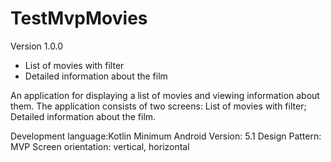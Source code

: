 # TestMvpMovies
Version 1.0.0
* List of movies with filter
* Detailed information about the film


An application for displaying a list of movies and viewing information about them.
The application consists of two screens:
List of movies with filter;
Detailed information about the film.

Development language:Kotlin
Minimum Android Version: 5.1
Design Pattern: MVP
Screen orientation: vertical, horizontal
